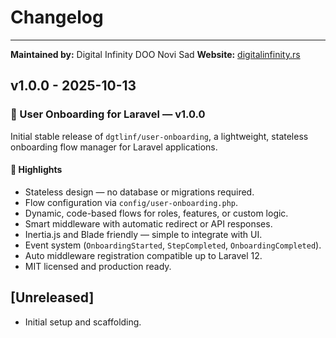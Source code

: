 # Changelog


---

**Maintained by:** Digital Infinity DOO Novi Sad
**Website:** [digitalinfinity.rs](https://www.digitalinfinity.rs)

## v1.0.0 - 2025-10-13

### 🎉 User Onboarding for Laravel — v1.0.0

Initial stable release of `dgtlinf/user-onboarding`, a lightweight, stateless onboarding flow manager for Laravel applications.

#### 🚀 Highlights

- Stateless design — no database or migrations required.
- Flow configuration via `config/user-onboarding.php`.
- Dynamic, code-based flows for roles, features, or custom logic.
- Smart middleware with automatic redirect or API responses.
- Inertia.js and Blade friendly — simple to integrate with UI.
- Event system (`OnboardingStarted`, `StepCompleted`, `OnboardingCompleted`).
- Auto middleware registration compatible up to Laravel 12.
- MIT licensed and production ready.

## [Unreleased]

- Initial setup and scaffolding.
